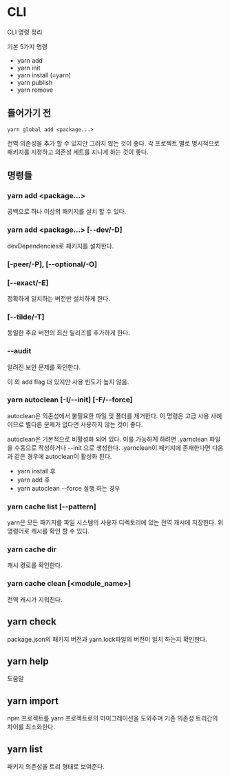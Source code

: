 # CLI
CLI 명령 정리

기본 5가지 명령

* yarn add
* yarn init
* yarn install (=yarn)
* yarn publish
* yarn remove

## 들어가기 전
`yarn global add <package...>`

전역 의존성을 추가 할 수 있지만 그러지 않는 것이 좋다. 각 프로젝트 별로 명시적으로 패키지를 지정하고 의존성 세트를 지니게 하는 것이 좋다.

## 명령들

### yarn add <package...>
공백으로 하나 이상의 패키지를 설치 할 수 있다.

### yarn add <package...> [--dev/-D]
devDependencies로 패키지를 설치한다.

### [-peer/-P], [--optional/-O]

### [--exact/-E]
정확하게 일치하는 버전만 설치하게 한다.

### [--tilde/-T]
동일한 주요 버전의 최신 릴리즈를 추가하게 한다.

### --audit
알려진 보안 문제를 확인한다.

이 외 add flag 더 있지만 사용 빈도가 높지 않음.

### yarn autoclean [-I/--init] [-F/--force]

autoclean은 의존성에서 불필요한 파일 및 폴더를 제거한다. 이 명령은 고급 사용 사례이므로 별다른 문제가 없다면 사용하지 않는 것이 좋다.

autoclean은 기본적으로 비활성화 되어 있다. 이를 가능하게 하려면 .yarnclean 파일을 수동으로 작성하거나 --init 으로 생성한다. .yarnclean이 패키지에 존재한다면 다음과 같은 경우에 autoclean이 활성화 된다.

* yarn install 후
* yarn add 후
* yarn autoclean --force 실행 하는 경우


### yarn cache list [--pattern]
yarn은 모든 패키지를 파일 시스템의 사용자 디렉토리에 있는 전역 캐시에 저장한다. 위 명령어로 캐시를 확인 할 수 있다.

### yarn cache dir
캐시 경로를 확인한다.

### yarn cache clean [<module_name>]
전역 캐시가 지워진다.

## yarn check
package.json의 패키지 버전과 yarn.lock파일의 버전이 일치 하는지 확인한다.

## yarn help
도움말

## yarn import
npm 프로젝트를 yarn 프로젝트로의 마이그레이션을 도와주며 기존 의존성 트리간의 차이를 최소화한다.

## yarn list
패키지 의존성을 트리 형태로 보여준다.
